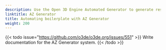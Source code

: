 ```yaml
---
description: Use the Open 3D Engine Automated Generator to generate resources from Jinja2 templates. 
linktitle: AZ Generator
title: Automating boilerplate with AZ Generator
weight: 200
---
```


{{< todo issue="https://github.com/o3de/o3de.org/issues/551" >}}
Write documentation for the AZ Generator system.
{{< /todo >}}
